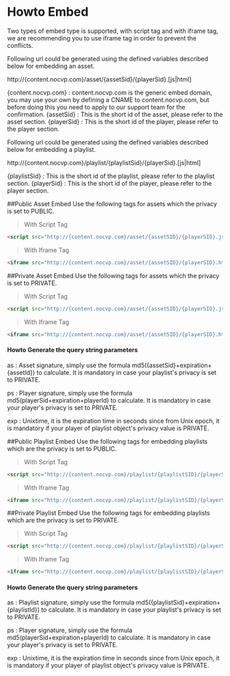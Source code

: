 # Howto Embed
Two types of embed type is supported, with script tag and with iframe tag, we are recommending you to use iframe tag in order to prevent the conflicts. 

Following url could be generated using the defined variables described below for embedding an asset.

http://{content.nocvp.com}/asset/{assetSid}/{playerSid}.[js|html]

{content.nocvp.com} : content.nocvp.com is the generic embed domain, you may use your own by defining a CNAME to content.nocvp.com, but before doing this you need to apply to our support team for the confirmation.
{assetSid} : This is the short id of the asset, please refer to the asset section.
{playerSid} : This is the short id of the player, please refer to the player section.

Following url could be generated using the defined variables described below for embedding a playlist.

http://{content.nocvp.com}/playlist/{playlistSid}/{playerSid}.[js|html]

{playlistSid} : This is the short id of the playlist, please refer to the playlist section.
{playerSid} : This is the short id of the player, please refer to the player section.



##Public Asset Embed
Use the following tags for assets which the privacy is set to PUBLIC.

>With Script Tag

```html
<script src="http://{content.nocvp.com}/asset/{assetSID}/{playerSID}.js"></script>
```

>With Iframe Tag

```html
<iframe src="http://{content.nocvp.com}/asset/{assetSID}/{playerSID}.html" width="640" height="360" style="border:none;overflow: hidden;" allowfullscreen="true"></iframe>
```


##Private Asset Embed
Use the following tags for assets which the privacy is set to PRIVATE.

>With Script Tag

```html
<script src="http://{content.nocvp.com}/asset/{assetSID}/{playerSID}.js?as=assetsigniture&ps=playersigniture&exp=unixtime"></script>
```

>With Iframe Tag

```html
<iframe src="http://{content.nocvp.com}/asset/{assetSID}/{playerSID}.html?as=assetsigniture&ps=playersigniture&exp=unixtime" width="640" height="360" style="border:none;overflow: hidden;" allowfullscreen="true"></iframe>
```

#### Howto Generate the query string parameters
as : Asset signature, simply use the formula md5({assetSid}+expiration+{assetId}) to calculate. It is mandatory in case your playlist's privacy is set to PRIVATE.

ps : Player signature, simply use the formula md5(playerSid+expiration+playerId) to calculate. It is mandatory in case your player's privacy is set to PRIVATE.

exp : Unixtime, it is the expiration time in seconds since from Unix epoch, it is mandatory if your player of playlist object's privacy value is PRIVATE.



##Public Playlist Embed
Use the following tags for embedding playlists which are the privacy is set to PUBLIC.

>With Script Tag

```html
<script src="http://{content.nocvp.com}/playlist/{playlistSID}/{playerSID}.js"></script>
```

> With Iframe Tag

```html
<iframe src="http://{content.nocvp.com}/playlist/{playlistSID}/{playerSID}.html" width="640" height="360" style="border:none;overflow: hidden;" allowfullscreen="true"></iframe>
```


##Private Playlist Embed
Use the following tags for embedding playlists which are the privacy is set to PRIVATE.

>With Script Tag

```html
<script src="http://{content.nocvp.com}/playlist/{playlistSID}/{playerSID}.js?as=playlistsigniture&ps=playersigniture&exp=unixtime"></script>
```

>With Iframe Tag

```html
<iframe src="http://{content.nocvp.com}/playlist/{playlistSID}/{playerSID}.html?as=playlistsigniture&ps=playersigniture&exp=unixtime" width="640" height="360" style="border:none;overflow: hidden;" allowfullscreen="true"></iframe>
```

#### Howto Generate the query string parameters
as : Playlist signature, simply use the formula md5({playlistSid}+expiration+{playlistId}) to calculate. It is mandatory in case your playlist's privacy is set to PRIVATE.

ps : Player signature, simply use the formula md5(playerSid+expiration+playerId) to calculate. It is mandatory in case your player's privacy is set to PRIVATE.

exp : Unixtime, it is the expiration time in seconds since from Unix epoch, it is mandatory if your player of playlist object's privacy value is PRIVATE.

